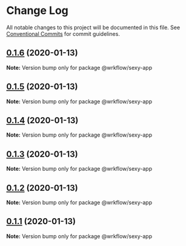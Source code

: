 # Change Log

All notable changes to this project will be documented in this file.
See [Conventional Commits](https://conventionalcommits.org) for commit guidelines.

## [0.1.6](https://github.com/BojanSibar/sibar-vrba/compare/@wrkflow/sexy-app@0.1.5...@wrkflow/sexy-app@0.1.6) (2020-01-13)

**Note:** Version bump only for package @wrkflow/sexy-app





## [0.1.5](https://github.com/BojanSibar/sibar-vrba/compare/@wrkflow/sexy-app@0.1.4...@wrkflow/sexy-app@0.1.5) (2020-01-13)

**Note:** Version bump only for package @wrkflow/sexy-app





## [0.1.4](https://github.com/BojanSibar/sibar-vrba/compare/@wrkflow/sexy-app@0.1.3...@wrkflow/sexy-app@0.1.4) (2020-01-13)

**Note:** Version bump only for package @wrkflow/sexy-app





## [0.1.3](https://github.com/BojanSibar/sibar-vrba/compare/@wrkflow/sexy-app@0.1.2...@wrkflow/sexy-app@0.1.3) (2020-01-13)

**Note:** Version bump only for package @wrkflow/sexy-app





## [0.1.2](https://github.com/BojanSibar/sibar-vrba/compare/@wrkflow/sexy-app@0.1.1...@wrkflow/sexy-app@0.1.2) (2020-01-13)

**Note:** Version bump only for package @wrkflow/sexy-app





## [0.1.1](https://github.com/BojanSibar/sibar-vrba/compare/@wrkflow/sexy-app@0.1.0...@wrkflow/sexy-app@0.1.1) (2020-01-13)

**Note:** Version bump only for package @wrkflow/sexy-app
